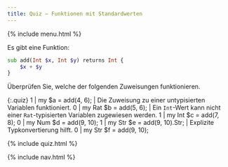```yaml
---
title: Quiz — Funktionen mit Standardwerten
---
```


{% include menu.html %}

Es gibt eine Funktion:

```raku
sub add(Int $x, Int $y) returns Int {
    $x + $y
}
```

Überprüfen Sie, welche der folgenden Zuweisungen funktionieren.

{:.quiz}
1 | my $a = add(4, 6); | Die Zuweisung zu einer untypisierten Variablen funktioniert.
0 | my Rat $b = add(5, 6); | Ein `Int`-Wert kann nicht einer `Rat`-typisierten Variablen zugewiesen werden.
1 | my Int $c = add(7, 8);
0 | my Num $d = add(9, 10);
1 | my Str $e = add(9, 10).Str; | Explizite Typkonvertierung hilft.
0 | my Str $f = add(9, 10);

{% include quiz.html %}

{% include nav.html %}